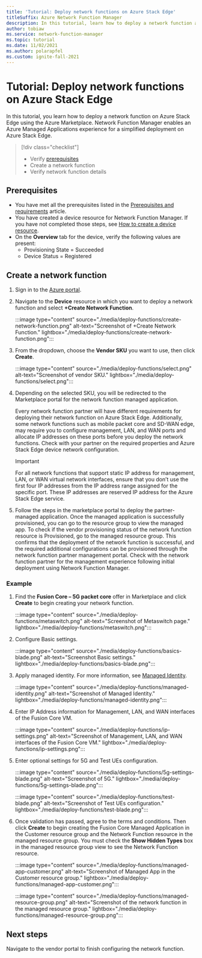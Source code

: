 ```yaml
---
title: 'Tutorial: Deploy network functions on Azure Stack Edge'
titleSuffix: Azure Network Function Manager
description: In this tutorial, learn how to deploy a network function as a managed application.
author: tobiaw
ms.service: network-function-manager
ms.topic: tutorial
ms.date: 11/02/2021
ms.author: polarapfel
ms.custom: ignite-fall-2021
---
```

# Tutorial: Deploy network functions on Azure Stack Edge

In this tutorial, you learn how to deploy a network function on Azure Stack Edge using the Azure Marketplace. Network Function Manager enables an Azure Managed Applications experience for a simplified deployment on Azure Stack Edge.

> [!div class="checklist"]
> * Verify [prerequisites](#prereq)
> * Create a network function
> * Verify network function details

## <a name="prereq"></a>Prerequisites

* You have met all the prerequisites listed in the [Prerequisites and requirements](requirements.md) article.
* You have created a device resource for Network Function Manager. If you have not completed those steps, see [How to create a device resource](create-device.md).
* On the **Overview** tab for the device, verify the following values are present:
  * Provisioning State = Succeeded
  * Device Status = Registered

## <a name="create"></a>Create a network function

1. Sign in to the [Azure portal](https://portal.azure.com).
1. Navigate to the **Device** resource in which you want to deploy a network function and select **+Create Network Function**.

   :::image type="content" source="./media/deploy-functions/create-network-function.png" alt-text="Screenshot of +Create Network Function." lightbox="./media/deploy-functions/create-network-function.png":::
1. From the dropdown, choose the **Vendor SKU** you want to use, then click **Create**.

   :::image type="content" source="./media/deploy-functions/select.png" alt-text="Screenshot of vendor SKU." lightbox="./media/deploy-functions/select.png":::
1. Depending on the selected SKU, you will be redirected to the Marketplace portal for the network function managed application.
 
   Every network function partner will have different requirements for deploying their network function on Azure Stack Edge. Additionally, some network functions such as mobile packet core and SD-WAN edge, may require you to configure management, LAN, and WAN ports and allocate IP addresses on these ports before you deploy the network functions. Check with your partner on the required properties and Azure Stack Edge device network configuration.
   
   > [!IMPORTANT]
   > For all network functions that support static IP address for management, LAN, or WAN virtual network interfaces, ensure that you don’t use the first four IP addresses from the IP address range assigned for the specific port. These IP addresses are reserved IP address for the Azure Stack Edge service.
   >

1. Follow the steps in the marketplace portal to deploy the partner-managed application. Once the managed application is successfully provisioned, you can go to the resource group to view the managed app. To check if the vendor provisioning status of the network function resource is Provisioned, go to the managed resource group. This confirms that the deployment of the network function is successful, and the required additional configurations can be provisioned through the network function partner management portal. Check with the network function partner for the management experience following initial deployment using Network Function Manager.

### Example

1. Find the **Fusion Core – 5G packet core** offer in Marketplace and click **Create** to begin creating your network function.

   :::image type="content" source="./media/deploy-functions/metaswitch.png" alt-text="Screenshot of Metaswitch page." lightbox="./media/deploy-functions/metaswitch.png":::
1. Configure Basic settings.

   :::image type="content" source="./media/deploy-functions/basics-blade.png" alt-text="Screenshot Basic settings." lightbox="./media/deploy-functions/basics-blade.png":::
1. Apply managed identity. For more information, see [Managed Identity](resources-permissions.md).

   :::image type="content" source="./media/deploy-functions/managed-identity.png" alt-text="Screenshot of Managed Identity." lightbox="./media/deploy-functions/managed-identity.png":::
1. Enter IP Address information for Management, LAN, and WAN interfaces of the Fusion Core VM.

   :::image type="content" source="./media/deploy-functions/ip-settings.png" alt-text="Screenshot of Management, LAN, and WAN interfaces of the Fusion Core VM." lightbox="./media/deploy-functions/ip-settings.png":::
1. Enter optional settings for 5G and Test UEs configuration.

   :::image type="content" source="./media/deploy-functions/5g-settings-blade.png" alt-text="Screenshot of 5G." lightbox="./media/deploy-functions/5g-settings-blade.png":::

   :::image type="content" source="./media/deploy-functions/test-blade.png" alt-text="Screenshot of Test UEs configuration." lightbox="./media/deploy-functions/test-blade.png":::
1. Once validation has passed, agree to the terms and conditions. Then click **Create** to begin creating the Fusion Core Managed Application in the Customer resource group and the Network Function resource in the managed resource group. You must check the **Show Hidden Types** box in the managed resource group view to see the Network Function resource.

   :::image type="content" source="./media/deploy-functions/managed-app-customer.png" alt-text="Screenshot of Managed App in the Customer resource group." lightbox="./media/deploy-functions/managed-app-customer.png":::

   :::image type="content" source="./media/deploy-functions/managed-resource-group.png" alt-text="Screenshot of the network function in the managed resource group." lightbox="./media/deploy-functions/managed-resource-group.png":::

## Next steps

Navigate to the vendor portal to finish configuring the network function.
